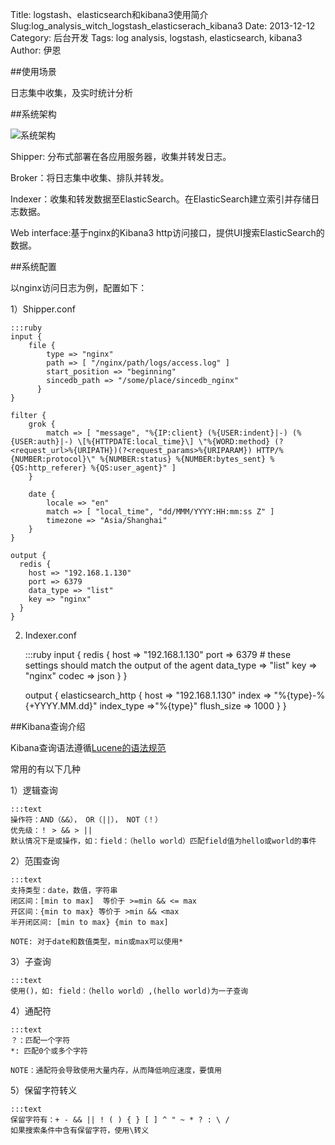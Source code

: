 Title: logstash、elasticsearch和kibana3使用简介
Slug:log_analysis_witch_logstash_elasticserach_kibana3
Date: 2013-12-12
Category: 后台开发
Tags: log analysis, logstash, elasticsearch, kibana3
Author: 伊恩


##使用场景

日志集中收集，及实时统计分析

##系统架构

![系统架构](/images/zengyi/log_architecture.png)

Shipper: 分布式部署在各应用服务器，收集并转发日志。

Broker：将日志集中收集、排队并转发。

Indexer：收集和转发数据至ElasticSearch。在ElasticSearch建立索引并存储日志数据。

Web interface:基于nginx的Kibana3 http访问接口，提供UI搜索ElasticSearch的数据。

##系统配置

以nginx访问日志为例，配置如下：

1）Shipper.conf

    :::ruby
    input {
        file {
            type => "nginx"
            path => [ "/nginx/path/logs/access.log" ]
            start_position => "beginning"
            sincedb_path => "/some/place/sincedb_nginx"
          }
    }
    
    filter {
        grok {
            match => [ "message", "%{IP:client} (%{USER:indent}|-) (%{USER:auth}|-) \[%{HTTPDATE:local_time}\] \"%{WORD:method} (?<request_url>%{URIPATH})(?<request_params>%{URIPARAM}) HTTP/%{NUMBER:protocol}\" %{NUMBER:status} %{NUMBER:bytes_sent} %{QS:http_referer} %{QS:user_agent}" ]
        }
    
        date {
            locale => "en"
            match => [ "local_time", "dd/MMM/YYYY:HH:mm:ss Z" ]
            timezone => "Asia/Shanghai"
        }
    }
    
    output {
      redis {
        host => "192.168.1.130"
        port => 6379
        data_type => "list"
        key => "nginx"
      }
    }


2) Indexer.conf

    :::ruby
    input {
        redis {
            host => "192.168.1.130"
            port => 6379
            # these settings should match the output of the agent
            data_type => "list"
            key => "nginx"
            codec => json
        }
    }
    
    output {
        elasticsearch_http {
            host => "192.168.1.130"
            index => "%{type}-%{+YYYY.MM.dd}"
            index_type =>"%{type}"
            flush_size => 1000
        }
    }


##Kibana查询介绍

Kibana查询语法遵循[Lucene的语法规范](https://lucene.apache.org/core/3_5_0/queryparsersyntax.html)

常用的有以下几种

1）逻辑查询

    :::text
    操作符：AND（&&）， OR（||）， NOT（！）
    优先级：！ > && > ||
    默认情况下是或操作，如：field：（hello world）匹配field值为hello或world的事件

2）范围查询

    :::text
    支持类型：date，数值，字符串
    闭区间：[min to max]  等价于 >=min && <= max
    开区间：{min to max} 等价于 >min && <max
    半开闭区间: [min to max} {min to max]
    
    NOTE: 对于date和数值类型，min或max可以使用*

3）子查询

    :::text
    使用()，如: field：（hello world）,(hello world)为一子查询

4）通配符

    :::text
    ？：匹配一个字符
    *: 匹配0个或多个字符
    
    NOTE：通配符会导致使用大量内存，从而降低响应速度，要慎用

5）保留字符转义

    :::text
    保留字符有：+ - && || ! ( ) { } [ ] ^ " ~ * ? : \ /
    如果搜索条件中含有保留字符，使用\转义



